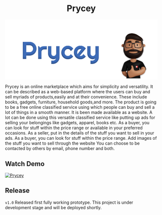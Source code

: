 
<h1 align="center" >Prycey</h1>
<p>
<img align="center" src='./assets/prycey.png' />
</p>

<p>
    Prycey  is  an  online  marketplace  which  aims  for  simplicity  and  versatility.   It  can  be described as a web-based platform where the users can buy and sell myriads of products,easily and at their convenience. These include books, gadgets, furniture, household goods,and more.  The product is going to be a free online classified service using which people can  buy  and  sell  a  lot  of  things  in  a  smooth  manner.   It  is  been  made  available  as  a website.  A lot can be done using this versatile classified service like putting up ads for selling  your  belongings  like  gadgets,  apparel,  books  etc.   As  a  buyer,  you  can  look  for stuff within the price range or available in your preferred occasions.  As a seller, put in the details of the stuff you want to sell in your ads.  As a buyer, you can look for stuff within the price range.  Add images of the stuff you want to sell through the website You can choose to be contacted by others by email, phone number and both.
</p>

<h2>Watch Demo</h2> 

[![Prycey](https://github.com/swaaz/prycey/blob/main/assets/prycey.png)](https://youtu.be/8Yp2GMvhFIM "Prycey")



<h2>Release</h2> 

`v1.0` Released first fully working prototype. This project is under development stage and will be deployed shortly. 

